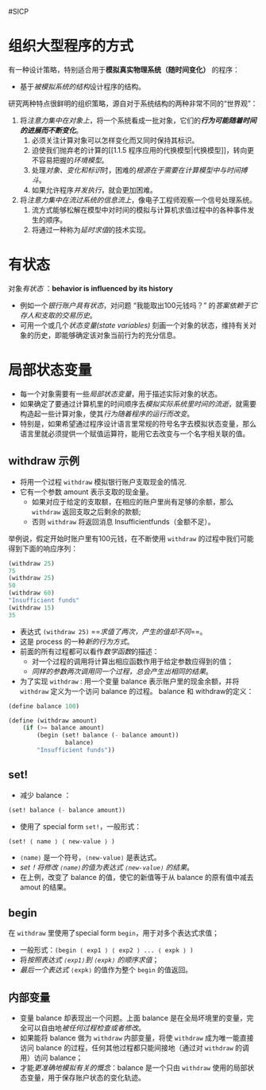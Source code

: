 #SICP 
# 组织大型程序的方式
有一种设计策略，特别适合用于**模拟真实物理系统（随时间变化）** 的程序：
- 基于*被模拟系统的结构*设计程序的结构。

研究两种特点很鲜明的组织策略，源自对于系统结构的两种非常不同的“世界观”：
1. 将*注意力集中在对象上*，将一个系统看成一批对象，它们的***行为可能随着时间的进展而不断变化***。
	1. 必须关注计算对象可以怎样变化而又同时保持其标识。
	2. 迫使我们抛弃老的计算的[[1.1.5 程序应用的代换模型|代换模型]]，转向更不容易把握的*环境模型*。
	3. 处理*对象、变化和标识*时，困难的*根源在于需要在计算模型中与时间搏斗*。
	4. 如果允许程序*并发执行*，就会更加困难。
2. 将*注意力集中在流过系统的信息流上*，像电子工程师观察一个信号处理系统。
	1. 流方式能够松解在模型中对时间的模拟与计算机求值过程中的各种事件发生的顺序。
	2. 将通过一种称为*延时求值*的技术实现。


# 有状态
对象*有状态* ：**behavior is influenced by its history**
- 例如一个*银行账户具有状态*，对问题 “我能取出100元钱吗？” 的*答案依赖于它存人和支取的交易历史*。
- 可用一个或几个*状态变量(state variables)* 刻画一个对象的状态，维持有关对象的历史，即能够确定该对象当前行为的充分信息。


# 局部状态变量
- 每一个对象需要有一些*局部状态变量*，用于描述实际对象的状态。
- 如果确定了要通过计算机里的时间顺序去*模拟实际系统里时间的流逝*，就需要构造起一些计算对象，使其*行为随着程序的运行而改变*。
- 特别是，如果希望通过程序设计语言里常规的符号名字去模拟状态变量，那么语言里就必须提供一个赋值运算符，能用它去改变与一个名字相关联的值。

## withdraw 示例
- 将用一个过程 `withdraw` 模拟银行账户支取现金的情况.
- 它有一个参数  amount 表示支取的现金量。
	- 如果对应于给定的支取额，在相应的账户里尚有足够的余额，那么 `withdraw` 返回支取之后剩余的款额;
	- 否则  `withdraw`  将返回消息 lnsufficientfunds（金额不足）。

举例说，假定开始时账户里有100元钱，在不断使用  `withdraw`  的过程中我们可能得到下面的响应序列：
```lisp
(withdraw 25)
75
(withdraw 25)
50
(withdraw 60)
"Insufficient funds"
(withdraw 15)
35
```
- 表达式 `(withdraw 25)` ==*求值了两次，产生的值却不同*==。
- 这是 process 的一种*新的行为方式*。
- 前面的所有过程都可以看作*数学函数*的描述：
	- 对一个过程的调用将计算出相应函数作用于给定参数应得到的值；
	- *同样的参数两次调用同一个过程，总会产生出相同的结果*。
- 为了实现 `withdraw` : 用一个变量 balance 表示账户里的现金余额，并将 `withdraw` 定义为一个访问 balance 的过程。
balance 和 withdraw的定义：
```lisp
(define balance 100)

(define (withdraw amount)
	(if (>= balance amount)
		(begin (set! balance (- balance amount))
				balance)
		"Insufficient funds"))
```

## set!
- 减少 balance ：
```lisp
(set! balance (- balance amount))
```

- 使用了 special form `set!`，一般形式：
```lisp
(set! ⟨ name ⟩ ⟨ new-value ⟩ )
```
- `⟨name⟩` 是一个符号，`⟨new-value⟩` 是表达式。
- *set！将修改 `⟨name⟩`的值为表达式 `⟨new-value⟩` 的结果*。
- 在上例，改变了 balance 的值，使它的新值等于从 balance 的原有值中减去 amout 的结果。

## begin
在 `withdraw` 里使用了special form `begin`，用于对多个表达式求值；
- 一般形式：`(begin ⟨ exp1 ⟩ ⟨ exp2 ⟩ ... ⟨ expk ⟩ )`
- 将*按照表达式 `⟨exp1⟩`到 `⟨expk⟩` 的顺序求值*；
- *最后一个表达式* `⟨expk⟩` 的值作为整个 `begin` 的值返回。

## 内部变量
- 变量 balance 却表现出一个问题。上面 balance 是在全局坏境里的变量，完全可以自由地*被任何过程检查或者修改*。
- 如果能将 balance 做为  `withdraw` 内部变量，将使 `withdraw` 成为唯一能直接访问 balance 的过程，任何其他过程都只能间接地（通过对 `withdraw` 的调用）访问 balance；
- 才能*更准确地模拟有关的慨念*：balance 是一个只由 `withdraw` 使用的局部状态变量，用于保存账户状态的变化轨迹。

